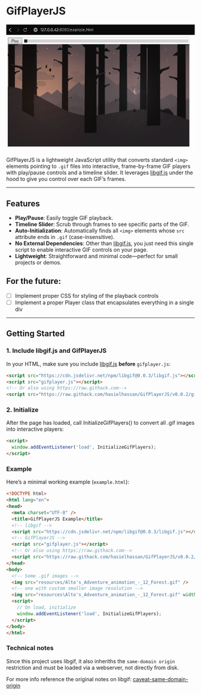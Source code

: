 # GifPlayerJS

![GifPlayerJS Preview](preview.gif)

GifPlayerJS is a lightweight JavaScript utility that converts standard `<img>` elements pointing to `.gif` files into interactive, frame-by-frame GIF players with play/pause controls and a timeline slider. It leverages [libgif.js](https://github.com/kelyvin/libgif-js) under the hood to give you control over each GIF’s frames.

---

## Features

- **Play/Pause**: Easily toggle GIF playback.  
- **Timeline Slider**: Scrub through frames to see specific parts of the GIF.  
- **Auto-Initialization**: Automatically finds all `<img>` elements whose `src` attribute ends in `.gif` (case-insensitive).  
- **No External Dependencies**: Other than [libgif.js](https://github.com/kelyvin/libgif-js), you just need this single script to enable interactive GIF controls on your page.  
- **Lightweight**: Straightforward and minimal code—perfect for small projects or demos.

## For the future:

- [ ] Implement proper CSS for styling of the playback controls
- [ ] Implement a proper Player class that encapsulates everything in a single div

---

## Getting Started

### 1. Include libgif.js and GifPlayerJS
In your HTML, make sure you include [libgif.js](https://www.jsdelivr.com/package/npm/libgif) **before** `gifplayer.js`:

```html
<script src="https://cdn.jsdelivr.net/npm/libgif@0.0.3/libgif.js"></script>
<script src="gifplayer.js"></script>
<!-- Or also using https://raw.githack.com-->
<script src="https://raw.githack.com/hasielhassan/GifPlayerJS/v0.0.2/gifplayer.js"></script>

```

### 2. Initialize
After the page has loaded, call InitializeGifPlayers() to convert all .gif images into interactive players:


```html
<script>
  window.addEventListener('load', InitializeGifPlayers);
</script>
```

### Example
Here’s a minimal working example (`example.html`):

```html
<!DOCTYPE html>
<html lang="en">
<head>
  <meta charset="UTF-8" />
  <title>GifPlayerJS Example</title>
  <!-- libgif -->
  <script src="https://cdn.jsdelivr.net/npm/libgif@0.0.3/libgif.js"></script>
  <!-- GifPlayerJS -->
  <script src="gifplayer.js"></script>
  <!-- Or also using https://raw.githack.com-->
  <script src="https://raw.githack.com/hasielhassan/GifPlayerJS/v0.0.2/gifplayer.js"></script>
</head>
<body>
  <!-- Some .gif images -->
  <img src="resources/Alto's_Adventure_animation_-_12_Forest.gif" />
  <!-- one with custom smaller image resolution -->
  <img src="resources\Alto's_Adventure_animation_-_12_Forest.gif" width="320"/>
  <script>
    // On load, initialize
    window.addEventListener('load', InitializeGifPlayers);
  </script>
</body>
</html>
```

### Technical notes

Since this project uses libgif, it also inheriths the `same-domain origin` restriction and must be loaded via a webserver, not directly from disk.

For more info reference the original notes on libgif: [caveat-same-domain-origin](https://github.com/kelyvin/libgif-js/?tab=readme-ov-file#caveat-same-domain-origin)